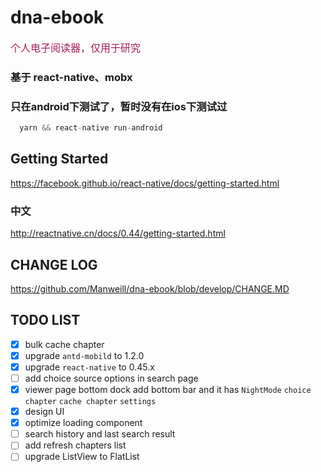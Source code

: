 # dna-ebook
<font color="#a71d5d" size = "3px">
  个人电子阅读器，仅用于研究
</font>

### 基于 react-native、mobx
### 只在android下测试了，暂时没有在ios下测试过

```js
  yarn && react-native run-android
```

## Getting Started
https://facebook.github.io/react-native/docs/getting-started.html
### 中文
http://reactnative.cn/docs/0.44/getting-started.html

## CHANGE LOG
https://github.com/Manweill/dna-ebook/blob/develop/CHANGE.MD

## TODO LIST
- [x] bulk cache chapter
- [x] upgrade `antd-mobild` to 1.2.0
- [x] upgrade `react-native` to 0.45.x
- [ ] add choice source options in search page
- [x] viewer page bottom dock
      add bottom bar and it has `NightMode` `choice chapter` `cache chapter` `settings`
- [x] design UI
- [x] optimize loading component
- [ ] search history and last search result
- [ ] add refresh chapters list
- [ ] upgrade ListView to FlatList
